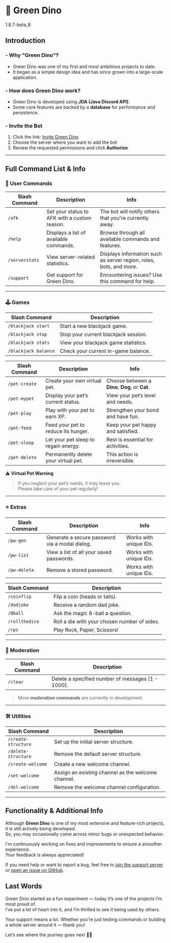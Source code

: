 # 🦖 Green Dino

<span class="badge stable">1.8.7-beta_8</span>

##   Introduction

### - Why "Green Dino"?
- Green Dino was one of my first and most ambitious projects to date.
- It began as a simple design idea and has since grown into a large-scale application.

### - How does Green Dino work?
- Green Dino is developed using **JDA (Java Discord API)**.  
- Some core features are backed by a **database** for performance and persistence.

### - Invite the Bot
1. Click the link: [Invite Green Dino](https://discord.com/oauth2/authorize?client_id=1346868529151873128)  
2. Choose the server where you want to add the bot  
3. Review the requested permissions and click **Authorize**

---

##   Full Command List & Info

### 👤 User Commands
| Slash Command | Description | Info |
|---------------|-------------|------|
| `/afk`        | Set your status to AFK with a custom reason. | The bot will notify others that you're currently away. |
| `/help`       | Displays a list of available commands.       | Browse through all available commands and features. |
| `/serverstats`| View server-related statistics.              | Displays information such as server region, roles, bots, and more. |
| `/support`    | Get support for Green Dino.                  | Encountering issues? Use this command for help. |

---

### 🕹️ Games
| Slash Command | Description |
|---------------|-------------|
| `/blackjack start`   | Start a new blackjack game. |
| `/blackjack stop`    | Stop your current blackjack session. |
| `/blackjack stats`   | View your blackjack game statistics. |
| `/blackjack balance` | Check your current in-game balance. |

| Slash Command | Description | Info |
|---------------|-------------|------|
| `/pet-create`  | Create your own virtual pet. | Choose between a **Dino**, **Dog**, or **Cat**. |
| `/pet-mypet`   | Display your pet’s current status. | View your pet’s level and needs. |
| `/pet-play`    | Play with your pet to earn XP. | Strengthen your bond and have fun. |
| `/pet-feed`    | Feed your pet to reduce its hunger. | Keep your pet happy and satisfied. |
| `/pet-sleep`   | Let your pet sleep to regain energy. | Rest is essential for activities. |
| `/pet-delete`  | Permanently delete your virtual pet. | This action is irreversible. |

⚠️ **Virtual Pet Warning**  
> If you neglect your pet’s needs, it may leave you.  
> Please take care of your pet regularly!

---

### ⭐ Extras
| Slash Command | Description | Info |
|---------------|-------------|------|
| `/pw-gen`     | Generate a secure password via a modal dialog. | Works with unique IDs. |
| `/pw-list`    | View a list of all your saved passwords.       | Works with unique IDs. |
| `/pw-delete`  | Remove a stored password.                      | Works with unique IDs. |

| Slash Command | Description |
|---------------|-------------|
| `/coinflip`   | Flip a coin (heads or tails). |
| `/dadjoke`    | Receive a random dad joke. |
| `/8ball`      | Ask the magic 8-ball a question. |
| `/rollthedice`| Roll a die with your chosen number of sides. |
| `/rps`        | Play Rock, Paper, Scissors! |

---

### 🚨 Moderation
| Slash Command | Description |
|---------------|-------------|
| `/clear`      | Delete a specified number of messages [1 - 1000]. |

> More **moderation commands** are currently in development.

---

### 🛠️ Utilities
| Slash Command | Description |
|---------------|-------------|
| `/create-structure` | Set up the initial server structure. |
| `/delete-structure` | Remove the default server structure. |
| `/create-welcome`   | Create a new welcome channel. |
| `/set-welcome`      | Assign an existing channel as the welcome channel. |
| `/del-welcome`      | Remove the welcome channel configuration. |

---

##   Functionality & Additional Info

Although **Green Dino** is one of my most extensive and feature-rich projects, it is still actively being developed.  
So, you may occasionally come across minor bugs or unexpected behavior.

I'm continuously working on fixes and improvements to ensure a smoother experience.  
Your feedback is always appreciated!

If you need help or want to report a bug, feel free to [join the support server](https://discord.gg/JA8VnRttNU)  
or [open an issue on GitHub](https://github.com/Refreryo/refreryo-revolution/issues).


##   Last Words

Green Dino started as a fun experiment — today it’s one of the projects I’m most proud of.  
I’ve put a lot of heart into it, and I’m thrilled to see it being used by others.

Your support means a lot. Whether you're just testing commands or building a whole server around it — thank you!

Let’s see where the journey goes next 🦖✨
